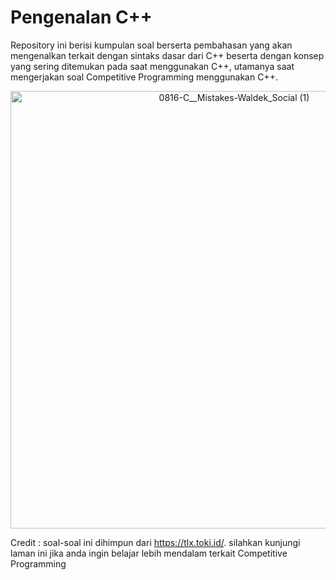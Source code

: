 # Pengenalan C++
Repository ini berisi kumpulan soal berserta pembahasan yang akan mengenalkan terkait dengan sintaks dasar dari C++ beserta dengan konsep yang sering ditemukan pada saat menggunakan C++, utamanya saat mengerjakan soal Competitive Programming menggunakan C++. 

<img style="text-align: center" margin = 20px width="700" alt="0816-C__Mistakes-Waldek_Social (1)" src="https://github.com/user-attachments/assets/05392562-138f-45d7-9f1a-b44a771b0177">


Credit : soal-soal ini dihimpun dari https://tlx.toki.id/. silahkan kunjungi laman ini jika anda ingin belajar lebih mendalam terkait Competitive Programming
